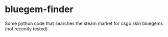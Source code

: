 # bluegem-finder
Some python code that searches the steam market for csgo skin bluegems (not recently tested)
